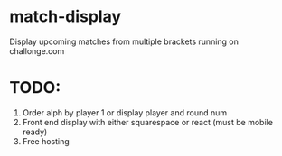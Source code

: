 # match-display
Display upcoming matches from multiple brackets running on challonge.com

# TODO:
1) Order alph by player 1 or display player and round num
2) Front end display with either squarespace or react (must be mobile ready)
3) Free hosting